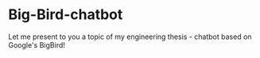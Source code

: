 # Big-Bird-chatbot
Let me present to you a topic of my engineering thesis - chatbot based on Google's BigBird!
